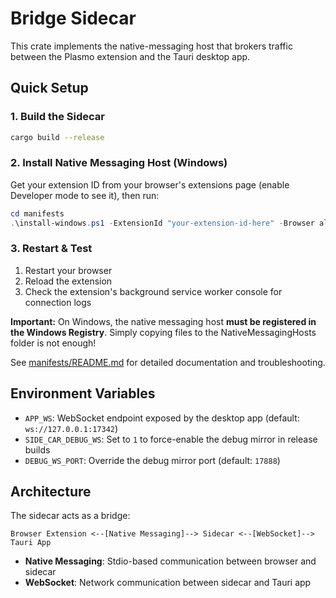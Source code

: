 # Bridge Sidecar

This crate implements the native-messaging host that brokers traffic between the Plasmo extension and the Tauri desktop app.

## Quick Setup

### 1. Build the Sidecar

```bash
cargo build --release
```

### 2. Install Native Messaging Host (Windows)

Get your extension ID from your browser's extensions page (enable Developer mode to see it), then run:

```powershell
cd manifests
.\install-windows.ps1 -ExtensionId "your-extension-id-here" -Browser all
```

### 3. Restart & Test

1. Restart your browser
2. Reload the extension
3. Check the extension's background service worker console for connection logs

**Important:** On Windows, the native messaging host **must be registered in the Windows Registry**. Simply copying files to the NativeMessagingHosts folder is not enough!

See [manifests/README.md](./manifests/README.md) for detailed documentation and troubleshooting.

## Environment Variables

- `APP_WS`: WebSocket endpoint exposed by the desktop app (default: `ws://127.0.0.1:17342`)
- `SIDE_CAR_DEBUG_WS`: Set to `1` to force-enable the debug mirror in release builds
- `DEBUG_WS_PORT`: Override the debug mirror port (default: `17888`)

## Architecture

The sidecar acts as a bridge:

```
Browser Extension <--[Native Messaging]--> Sidecar <--[WebSocket]--> Tauri App
```

- **Native Messaging**: Stdio-based communication between browser and sidecar
- **WebSocket**: Network communication between sidecar and Tauri app
